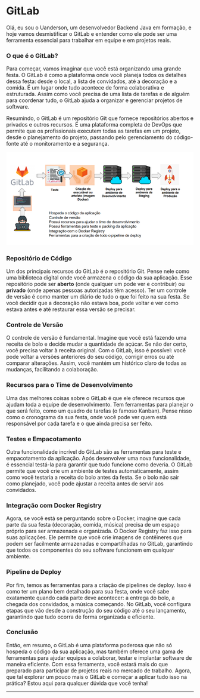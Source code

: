 # GitLab

Olá, eu sou o Uanderson, um desenvolvedor Backend Java em formação, e hoje vamos desmistificar o GitLab e entender como ele pode ser uma ferramenta essencial para trabalhar em equipe e em projetos reais.

### O que é o GitLab?

Para começar, vamos imaginar que você está organizando uma grande festa. O GitLab é como a plataforma onde você planeja todos os detalhes dessa festa: desde o local, a lista de convidados, até a decoração e a comida. É um lugar onde tudo acontece de forma colaborativa e estruturada. Assim como você precisa de uma lista de tarefas e de alguém para coordenar tudo, o GitLab ajuda a organizar e gerenciar projetos de software.

Resumindo, o GitLab é um repositório Git que fornece repositórios abertos e privados e
outros recursos. É uma plataforma completa de DevOps que permite que
os profissionais executem todas as tarefas em um projeto, desde o
planejamento do projeto, passando pelo gerenciamento do código-fonte
até o monitoramento e a segurança.

![gitlab](img/ci-cd-004.png)

### Repositório de Código

Um dos principais recursos do GitLab é o repositório Git. Pense nele como uma biblioteca digital onde você armazena o código da sua aplicação. Esse repositório pode ser **aberto** (onde qualquer um pode ver e contribuir) ou **privado** (onde apenas pessoas autorizadas têm acesso). Ter um controle de versão é como manter um diário de tudo o que foi feito na sua festa. Se você decidir que a decoração não estava boa, pode voltar e ver como estava antes e até restaurar essa versão se precisar.

### Controle de Versão

O controle de versão é fundamental. Imagine que você está fazendo uma receita de bolo e decide mudar a quantidade de açúcar. Se não der certo, você precisa voltar à receita original. Com o GitLab, isso é possível: você pode voltar a versões anteriores do seu código, corrigir erros ou até comparar alterações. Assim, você mantém um histórico claro de todas as mudanças, facilitando a colaboração.

### Recursos para o Time de Desenvolvimento

Uma das melhores coisas sobre o GitLab é que ele oferece recursos que ajudam toda a equipe de desenvolvimento. Tem ferramentas para planejar o que será feito, como um quadro de tarefas (o famoso Kanban). Pense nisso como o cronograma da sua festa, onde você pode ver quem está responsável por cada tarefa e o que ainda precisa ser feito.

### Testes e Empacotamento

Outra funcionalidade incrível do GitLab são as ferramentas para teste e empacotamento da aplicação. Após desenvolver uma nova funcionalidade, é essencial testá-la para garantir que tudo funcione como deveria. O GitLab permite que você crie um ambiente de testes automaticamente, assim como você testaria a receita do bolo antes da festa. Se o bolo não sair como planejado, você pode ajustar a receita antes de servir aos convidados.

### Integração com Docker Registry

Agora, se você está se perguntando sobre o Docker, imagine que cada parte da sua festa (decoração, comida, música) precisa de um espaço próprio para ser armazenada e organizada. O Docker Registry faz isso para suas aplicações. Ele permite que você crie imagens de contêineres que podem ser facilmente armazenadas e compartilhadas no GitLab, garantindo que todos os componentes do seu software funcionem em qualquer ambiente.

### Pipeline de Deploy

Por fim, temos as ferramentas para a criação de pipelines de deploy. Isso é como ter um plano bem detalhado para sua festa, onde você sabe exatamente quando cada parte deve acontecer: a entrega do bolo, a chegada dos convidados, a música começando. No GitLab, você configura etapas que vão desde a construção do seu código até o seu lançamento, garantindo que tudo ocorra de forma organizada e eficiente.

### Conclusão

Então, em resumo, o GitLab é uma plataforma poderosa que não só hospeda o código da sua aplicação, mas também oferece uma gama de ferramentas para ajudar equipes a colaborar, testar e implantar software de maneira eficiente. Com essa ferramenta, você estará mais do que preparado para participar de projetos reais no mercado de trabalho. Agora, que tal explorar um pouco mais o GitLab e começar a aplicar tudo isso na prática? Estou aqui para qualquer dúvida que você tenha!

---


